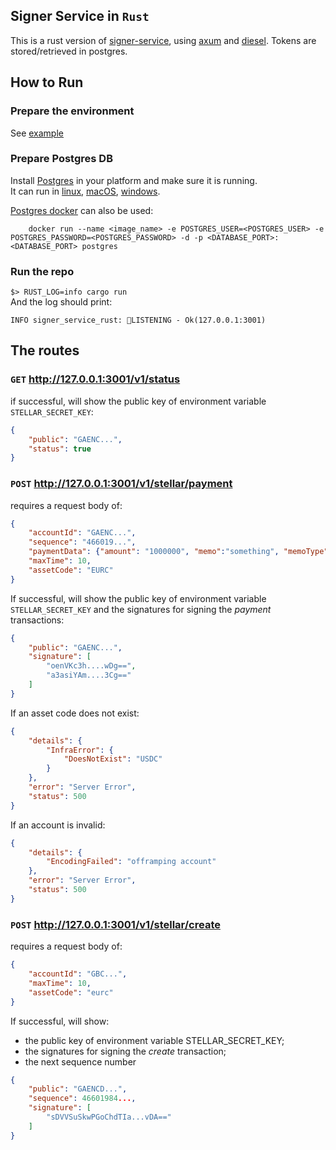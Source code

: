 ## Signer Service in `Rust`
This is a rust version of [signer-service](../signer-service), using [axum](https://github.com/tokio-rs/axum) and [diesel](https://github.com/diesel-rs/diesel).
Tokens are stored/retrieved in postgres.

## How to Run

### Prepare the environment
See [example](.env.example) 

### Prepare Postgres DB
Install [Postgres](https://www.postgresql.org/download/) in your platform and make sure it is running.  
It can run in [linux](https://www.postgresqltutorial.com/postgresql-getting-started/install-postgresql-linux/), [macOS](https://www.postgresqltutorial.com/postgresql-getting-started/install-postgresql-macos/), [windows](https://www.postgresqltutorial.com/postgresql-getting-started/install-postgresql/).  

[Postgres docker](https://hub.docker.com/_/postgres) can also be used:
```script
    docker run --name <image_name> -e POSTGRES_USER=<POSTGRES_USER> -e POSTGRES_PASSWORD=<POSTGRES_PASSWORD> -d -p <DATABASE_PORT>:<DATABASE_PORT> postgres
```
### Run the repo
`$> RUST_LOG=info cargo run`  
And the log should print:
```log
INFO signer_service_rust: 🚀LISTENING - Ok(127.0.0.1:3001)
```
## The routes

### **`GET`** http://127.0.0.1:3001/v1/status
if successful, will show the public key of environment variable `STELLAR_SECRET_KEY`:
```json
{
    "public": "GAENC...",
    "status": true
}
```

### **`POST`** http://127.0.0.1:3001/v1/stellar/payment
requires a request body of:
```json
{
    "accountId": "GAENC...",
    "sequence": "466019...",
    "paymentData": {"amount": "1000000", "memo":"something", "memoType": "text", "offrampingAccount": "GDNVZLQ4TW..."},
    "maxTime": 10,
    "assetCode": "EURC"
}
```
If successful, will show the public key of environment variable `STELLAR_SECRET_KEY` and the signatures for signing the _payment_ transactions:
```json
{
    "public": "GAENC...",
    "signature": [
        "oenVKc3h....wDg==",
        "a3asiYAm....3Cg=="
    ]
}
```
If an asset code does not exist:
```json
{
    "details": {
        "InfraError": {
            "DoesNotExist": "USDC"
        }
    },
    "error": "Server Error",
    "status": 500
}
```
If an account is invalid:
```json
{
    "details": {
        "EncodingFailed": "offramping account"
    },
    "error": "Server Error",
    "status": 500
}
```

### **`POST`** http://127.0.0.1:3001/v1/stellar/create
requires a request body of:
```json
{
    "accountId": "GBC...",
    "maxTime": 10,
    "assetCode": "eurc"
}
```
If successful, will show:
* the public key of environment variable STELLAR_SECRET_KEY;
* the signatures for signing the _create_ transaction;
* the next sequence number
```json
{
    "public": "GAENCD...",
    "sequence": 46601984...,
    "signature": [
        "sDVVSuSkwPGoChdTIa...vDA=="
    ]
}
```